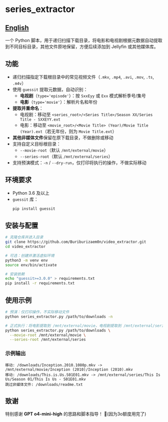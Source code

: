 # series_extractor
[English](https://github.com/Buriburizaem0n/video_extractor.git/readme_en.md)
---
一个 Python 脚本，用于递归扫描下载目录，将电影和电视剧根据元数据自动提取到不同目标目录，其他文件原地保留，方便后续添加到 Jellyfin 或其他媒体库。

## 功能

- 递归扫描指定下载根目录中的常见视频文件（`.mkv`, `.mp4`, `.avi`, `.mov`, `.ts`, `.m4v`）
- 使用 `guessit` 提取元数据，自动识别：
  - **电视剧**（`type='episode'`）：按 `SxxEyy` 或 `Exx` 模式解析季号/集号
  - **电影**（`type='movie'`）：解析片名和年份
- **提取并重命名**：
  - 电视剧：移动至 `<series_root>/<Series Title>/Season XX/Series Title - SXXEYY.ext`
  - 电影：移动至 `<movie_root>/<Movie Title> (Year)/Movie Title (Year).ext`（若无年份，则为 `Movie Title.ext`）
- **其他非媒体文件**保留在原下载目录，不做删除或移动
- 支持自定义目标根目录：
  - `--movie-root`（默认 `/mnt/external/movie`）
  - `--series-root`（默认 `/mnt/external/series`）
- 支持预演模式：`-n` / `--dry-run`，仅打印将执行的操作，不做实际移动

## 环境要求

- Python 3.6 及以上
- `guessit` 库：
  ```bash
  pip install guessit
  ```

## 安装与配置

```bash
# 克隆仓库并进入目录
git clone https://github.com/Buriburizaem0n/video_extractor.git
cd video_extractor

# 可选：创建并激活虚拟环境
python3 -m venv env
source env/bin/activate

# 安装依赖
echo "guessit>=3.0.0" > requirements.txt
pip install -r requirements.txt
```

## 使用示例

```bash
# 预演：仅打印操作，不实际移动文件
python series_extractor.py /path/to/downloads -n

# 正式执行：将电影提取到 /mnt/external/movie，电视剧提取到 /mnt/external/series
python series_extractor.py /path/to/downloads \
  --movie-root /mnt/external/movie \
  --series-root /mnt/external/series
```

### 示例输出

```
移动: /downloads/Inception.2010.1080p.mkv -> /mnt/external/movie/Inception (2010)/Inception (2010).mkv
移动: /downloads/This.is.Us.S01E01.mkv -> /mnt/external/series/This Is Us/Season 01/This Is Us - S01E01.mkv
跳过非媒体文件: /downloads/readme.txt
```

## 致谢

特别感谢 **GPT o4-mini-high** 的思路和脚本指导！ 🎉(因为3o额度用完了)
